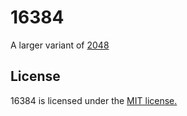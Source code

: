 # 16384
A larger variant of [2048](https://github.com/gabrielecirulli/2048)

## License
16384 is licensed under the [MIT license.](https://github.com/robinhouston/16384/blob/master/LICENSE.txt)
